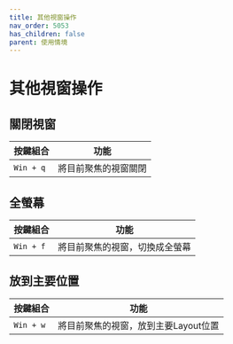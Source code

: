 ```yaml
---
title: 其他視窗操作
nav_order: 5053
has_children: false
parent: 使用情境
---
```



# 其他視窗操作


## 關閉視窗

| 按鍵組合 | 功能 |
| --- | --- |
| `Win + q` | 將目前聚焦的視窗關閉 |


## 全螢幕

| 按鍵組合 | 功能 |
| --- | --- |
| `Win + f` | 將目前聚焦的視窗，切換成全螢幕 |


## 放到主要位置

| 按鍵組合 | 功能 |
| --- | --- |
| `Win + w` | 將目前聚焦的視窗，放到主要Layout位置 |
